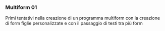 ### Multiform 01
Primi tentativi nella creazione di un programma multiform con la creazione di form figlie personalizzate e 
con il passaggio di testi tra più form